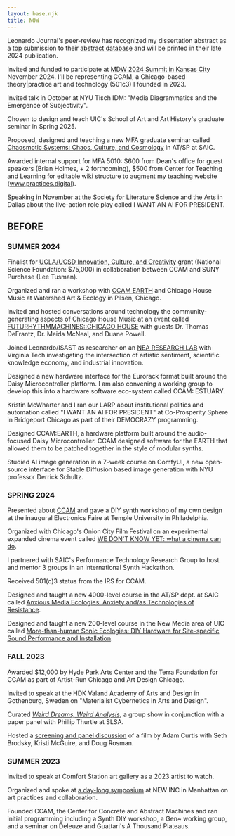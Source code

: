 ```yaml
---
layout: base.njk
title: NOW
---
```


<!-- I am on the job market for both academic jobs (full-time tenure-track || visiting assistant professor) as well as non-academic curatorial and arts organizational positions! I'm happy to talk with hiring committees or receive recommendations for jobs that will support my work. -->

Leonardo Journal's peer-review has recognized my dissertation abstract as a top submission to their [abstract database](https://leonardo.info/graduate-abstracts?gad_source=1&gclid=CjwKCAjwl6-3BhBWEiwApN6_kn8blU9qdZp0qEBIsouYt4SSTRcvjpxzVoBjVI4HgpV_U5gTUt3VixoCOkUQAvD_BwE) and will be printed in their late 2024 publication.

Invited and funded to participate at [MDW 2024 Summit in Kansas City](https://mdw.art/summit) November 2024. I'll be representing CCAM, a Chicago-based theory|practice art and technology (501c3) I founded in 2023.

Invited talk in October at NYU Tisch IDM: "Media Diagrammatics and the Emergence of Subjectivity".

Chosen to design and teach UIC's School of Art and Art History's graduate seminar in Spring 2025.

Proposed, designed and teaching a new MFA graduate seminar called [Chaosmotic Systems: Chaos, Culture, and Cosmology](https://practices.digital/saic/mfa5010/) in AT/SP at SAIC.

Awarded internal support for MFA 5010: $600 from Dean's office for guest speakers (Brian Holmes, + 2 forthcoming), $500 from Center for Teaching and Learning for editable wiki structure to augment my teaching website (www.practices.digital).

Speaking in November at the Society for Literature Science and the Arts in Dallas about the live-action role play called I WANT AN AI FOR PRESIDENT.

## BEFORE

### SUMMER 2024

Finalist for [UCLA/UCSD Innovation, Culture, and Creativity](https://icc.ucla.edu/invited-workshop-concepts/) grant (National Science Foundation: $75,000) in collaboration between CCAM and SUNY Purchase (Lee Tusman).

Organized and ran a workshop with [CCAM EARTH](https://ccam.world/resources/ccam-earth) and Chicago House Music at Watershed Art & Ecology in Pilsen, Chicago.

Invited and hosted conversations around technology the community-generating aspects of Chicago House Music at an event called [FUTURHYTHMMACHINES::CHICAGO HOUSE](https://ccam.world/programs/24-5-10-future-rhythm-machines-chicago-house/) with guests Dr. Thomas DeFrantz, Dr. Meida McNeal, and Duane Powell.

Joined Leonardo/ISAST as researcher on an [NEA RESEARCH LAB](https://icat.vt.edu/icat-nea-research-lab.html) with Virginia Tech investigating the intersection of artistic sentiment, scientific knowledge economy, and industrial innovation.

Designed a new hardware interface for the Eurorack format built around the Daisy Microcontroller platform. I am also convening a working group to develop this into a hardware software eco-system called CCAM: ESTUARY.

Kristin McWharter and I ran our LARP about institutional politics and automation called "I WANT AN AI FOR PRESIDENT" at Co-Prosperity Sphere in Bridgeport Chicago as part of their DEMOCRAZY programming.

Designed CCAM:EARTH, a hardware platform built around the audio-focused Daisy Microcontroller. CCAM designed software for the EARTH that allowed them to be patched together in the style of modular synths.

Studied AI image generation in a 7-week course on ComfyUI, a new open-source interface for Stable Diffusion based image generation with NYU professor Derrick Schultz.

### SPRING 2024

Presented about [CCAM](https://ccam.world) and gave a DIY synth workshop of my own design at the inaugural Electronics Faire at Temple University in Philadelphia.

Organized with Chicago's Onion City Film Festival on an experimental expanded cinema event called [WE DON'T KNOW YET: what a cinema can do](https://ccam.world/programs/24-4-05-we-dont-know-what-a-cinema-can-do-sound-video/).

I partnered with SAIC's Performance Technology Research Group to host and mentor 3 groups in an international Synth Hackathon.

Received 501(c)3 status from the IRS for CCAM.

Designed and taught a new 4000-level course in the AT/SP dept. at SAIC called [Anxious Media Ecologies: Anxiety and/as Technologies of Resistance](https://practices.digital/saic/ats4018/).

Designed and taught a new 200-level course in the New Media area of UIC called [More-than-human Sonic Ecologies: DIY Hardware for Site-specific Sound Performance and Installation](https://practices.digital/uic/art250/).

### FALL 2023

Awarded $12,000 by Hyde Park Arts Center and the Terra Foundation for CCAM as part of Artist-Run Chicago and Art Design Chicago.

Invited to speak at the HDK Valand Academy of Arts and Design in Gothenburg, Sweden on "Materialist Cybernetics in Arts and Design".

Curated [_Weird Dreams, Weird Analysis_](https://ccam.world/programs/23-10-weird-dreams-vernissage/), a group show in conjunction with a paper panel with Phillip Thurtle at SLSA.

Hosted a [screening and panel discussion](https://ccam.world/programs/23-9-all-watched-over/) of a film by Adam Curtis with Seth Brodsky, Kristi McGuire, and Doug Rosman.

### SUMMER 2023

Invited to speak at Comfort Station art gallery as a 2023 artist to watch.

Organized and spoke at [a day-long symposium](https://ccam.world/programs/23-07-03-informal-informations/) at NEW INC in Manhattan on art practices and collaboration.

Founded CCAM, the Center for Concrete and Abstract Machines and ran initial programming including a Synth DIY workshop, a Gen~ working group, and a seminar on Deleuze and Guattari's A Thousand Plateaus.
